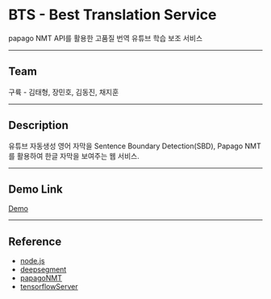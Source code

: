# __BTS - Best Translation Service__

papago NMT API를 활용한 고품질 번역 유튜브 학습 보조 서비스  

___
## Team  
구륙 - 김태형, 장민호, 김동진, 채지훈

___
## Description

유튜브 자동생성 영어 자막을 Sentence Boundary Detection(SBD), Papago NMT를 활용하여 한글 자막을 보여주는 웹 서비스.

___
## Demo Link
[Demo](http://49.50.166.105:18890/)
___
## Reference
* [node.js](https://nodejs.org/ko/)
* [deepsegment](https://github.com/bedapudi6788/deepsegment)
* [papagoNMT](https://www.ncloud.com/product/aiService/papagoNmt)
* [tensorflowServer](https://www.ncloud.com/product/aiService/tensorFlowServer)

